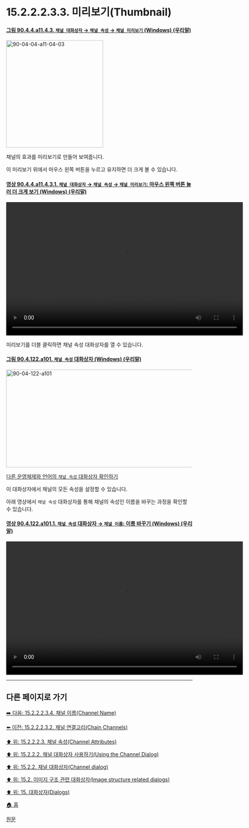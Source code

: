 # 15.2.2.2.3.3. 미리보기(Thumbnail)

<a id="90-04-04-a11-04-03"></a>

#### [그림 90.4.4.a11.4.3. `채널 대화상자` → `채널 속성` → `채널 미리보기` (Windows) (우리말)](./90-04-04-channels.md#90-04-04-a11-04-03)
<img width="262" height="290" alt="90-04-04-a11-04-03" src="https://github.com/wonder13662/gimp/assets/15767104/ad8fad68-23d5-4d13-ab93-7509cc007c2d" />

채널의 효과를 미리보기로 만들어 보여줍니다.

이 미리보기 위에서 마우스 왼쪽 버튼을 누르고 유지하면 더 크게 볼 수 있습니다.

<a id="90-04-04-a11-04-03-01"></a>

#### [영상 90.4.4.a11.4.3.1. `채널 대화상자` → `채널 속성` → `채널 미리보기`: 마우스 왼쪽 버튼 눌러 더 크게 보기 (Windows) (우리말)](./90-04-04-channels.md#90-04-04-a11-04-03-01)
<video controls="controls" width="640" height="360" src="https://github.com/wonder13662/gimp/assets/15767104/4528a90d-e1bf-4f23-b421-d029e577edda"></video>

미리보기를 더블 클릭하면 채널 속성 대화상자를 열 수 있습니다.

<a id="90-04-122-a101"></a>

#### [그림 90.4.122.a101. `채널 속성` 대화상자 (Windows) (우리말)](./90-04-122-channel_attributes.md#90-04-122-a101)
<img width="560" height="264" alt="90-04-122-a101" src="https://github.com/wonder13662/gimp/assets/15767104/79f279c7-14b9-449a-ace1-0aba0fc53c64" />

[다른 운영체제와 언어의 `채널 속성` 대화상자 확인하기](./90-04-122-channel_attributes.md#90-04-122-a102)

이 대화상자에서 채널의 모든 속성을 설정할 수 있습니다.

아래 영상에서 `채널 속성` 대화상자를 통해 채널의 속성인 이름을 바꾸는 과정을 확인할 수 있습니다.

<a id="90-04-122-a101-01"></a>

#### [영상 90.4.122.a101.1. `채널 속성` 대화상자 → `채널 이름`: 이름 바꾸기 (Windows) (우리말)](./90-04-122-channel_attributes.md#90-04-122-a101-01)
<video controls="controls" width="640" height="360" src="https://github.com/wonder13662/gimp/assets/15767104/dbddd7c0-4019-458a-820e-bd87c6f9b319"></video>

***

## 다른 페이지로 가기

[➡️ 다음: 15.2.2.2.3.4. 채널 이름(Channel Name)](./15-02-02-02-03-04-channel_name.md)

[⬅️ 이전: 15.2.2.2.3.2. 채널 연결고리(Chain Channels)](./15-02-02-02-03-02-chain_channels.md)

[⬆️ 위: 15.2.2.2.3. 채널 속성(Channel Attributes)](./15-02-02-02-03-00-channel_attributes.md)

[⬆️ 위: 15.2.2.2. 채널 대화상자 사용하기(Using the Channel Dialog)](./15-02-02-02-00-using_the_channel_dialog.md)

[⬆️ 위: 15.2.2. 채널 대화상자(Channel dialog)](./15-02-02-00-channel_dialog.md)

[⬆️ 위: 15.2. 이미지 구조 관련 대화상자(Image structure related dialogs)](./15-02-00-image-structure-related-dialogs.md)

[⬆️ 위: 15. 대화상자(Dialogs)](./15-00-dialogs.md)

[🏠 홈](./00-home.md)

[원문](https://docs.gimp.org/2.10/ko/gimp-channel-dialog.html#gimp-channel-dialog-using-attributes)